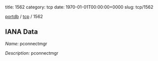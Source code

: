 title: 1562
category: tcp
date: 1970-01-01T00:00:00+0000
slug: tcp/1562

[portdb](/) / [tcp](/category/tcp.html) / 1562


## IANA Data

_Name:_ pconnectmgr

_Description:_ pconnectmgr

